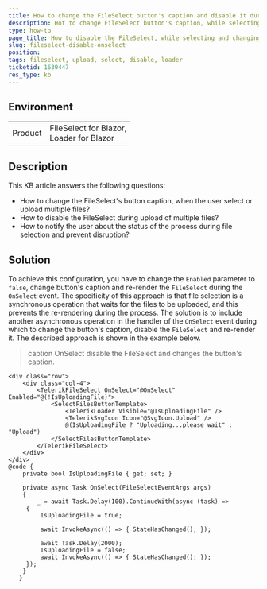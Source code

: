 ```yaml
---
title: How to change the FileSelect button's caption and disable it during selection
description: Hot to change FileSelect button's caption, while selecting and uploading. How to disable it during selection.
type: how-to
page_title: How to disable the FileSelect, while selecting and changing its caption's button.
slug: fileselect-disable-onselect
position:
tags: fileselect, upload, select, disable, loader
ticketid: 1639447
res_type: kb
---
```


## Environment

<table>
    <tbody>
        <tr>
            <td>Product</td>
            <td>
                FileSelect for Blazor, <br />
                Loader for Blazor <br />
            </td>
        </tr>
    </tbody>
</table>


## Description

This KB article answers the following questions:

* How to change the FileSelect's button caption, when the user select or upload multiple files?
* How to disable the FileSelect during upload of multiple files?
* How to notify the user about the status of the process during file selection and prevent disruption?


## Solution

To achieve this configuration, you have to change the `Enabled` parameter to `false`, change button's caption and re-render the `FileSelect` during the `OnSelect` event. The specificity of this approach is that file selection is a synchronous operation that waits for the files to be uploaded, and this prevents the re-rendering during the process. The solution is to include another asynchronous operation in the handler of the `OnSelect` event during which to change the button's caption, disable the `FileSelect` and re-render it. The described approach is shown in the example below.

>caption OnSelect disable the FileSelect and changes the button's caption.

```CSHTML
<div class="row">
    <div class="col-4">
        <TelerikFileSelect OnSelect="@OnSelect" Enabled="@(!IsUploadingFile)">
            <SelectFilesButtonTemplate>
                <TelerikLoader Visible="@IsUploadingFile" />
                <TelerikSvgIcon Icon="@SvgIcon.Upload" />
                @(IsUploadingFile ? "Uploading...please wait" : "Upload")
            </SelectFilesButtonTemplate>
        </TelerikFileSelect>
    </div>
</div>
@code {
    private bool IsUploadingFile { get; set; }

    private async Task OnSelect(FileSelectEventArgs args)
    {
        _ = await Task.Delay(100).ContinueWith(async (task) =>
     {
         IsUploadingFile = true;

         await InvokeAsync(() => { StateHasChanged(); });
      
         await Task.Delay(2000);
         IsUploadingFile = false;
         await InvokeAsync(() => { StateHasChanged(); });
     });
    }
   }
````